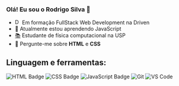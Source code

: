 ### Olá! Eu sou o Rodrigo Silva 👋


- <a href='https://www.driven.com.br/'><img width='15px' src='https://www.driven.com.br/wp-content/uploads/2021/07/logo-footer.svg' alt="Driven Education" /></a>  Em formação FullStack Web Development na Driven
- 🌱 Atualmente estou aprendendo JavaScript
- <a href='https://www2.ifsc.usp.br/portal-ifsc/' >📚</a> Estudante de física computacional na USP
- 💬 Pergunte-me sobre **HTML** e **CSS**

## **Linguagem e ferramentas:**

![HTML Badge](https://img.shields.io/badge/HTML5-E34F26?style=for-the-badge&logo=html5&logoColor=white)
![CSS Badge](https://img.shields.io/badge/CSS3-1572B6?style=for-the-badge&logo=css3&logoColor=white)
![JavaScript Badge](https://img.shields.io/badge/JavaScript-323330?style=for-the-badge&logo=javascript&logoColor=F7DF1E)
![Git](https://img.shields.io/badge/Git-F05032?style=for-the-badge&logo=git&logoColor=white)
![VS Code](https://img.shields.io/badge/VS_Code-0078D4?style=for-the-badge&logo=visual%20studio%20code&logoColor=white)
